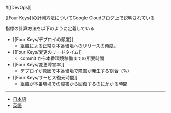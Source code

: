 #[[DevOps]]

[[Four Keys]]の計測方法についてGoogle Cloudブログ上で説明されている

指標の計算方法を以下のように定義している

- [[Four Keys/デプロイの頻度]]
  - 組織による正常な本番環境へのリリースの頻度。
- [[Four Keys/変更のリードタイム]]
  - commit から本番環境稼働までの所要時間
- [[Four Keys/変更障害率]]
  - デプロイが原因で本番環境で障害が発生する割合（%）
- [[Four Keys/サービス復元時間]]
  - 組織が本番環境での障害から回復するのにかかる時間

---

- [日本語](https://cloud.google.com/blog/ja/products/gcp/using-the-four-keys-to-measure-your-devops-performance)
- [英語](https://cloud.google.com/blog/products/devops-sre/using-the-four-keys-to-measure-your-devops-performance?hl=en)